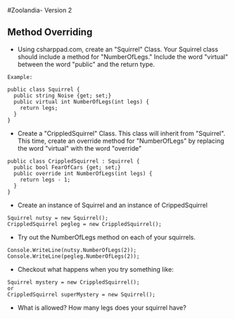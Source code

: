 #Zoolandia- Version 2
## Method Overriding

* Using csharppad.com, create an "Squirrel" Class. Your Squirrel class should include a method for "NumberOfLegs." Include the word "virtual" between the word "public" and the return type.

```
Example:

public class Squirrel {
  public string Noise {get; set;}
  public virtual int NumberOfLegs(int legs) {
    return legs;
  }
}

```

* Create a "CrippledSquirrel" Class. This class will inherit from "Squirrel". This time, create an override method for "NumberOfLegs" by replacing the word "virtual" with the word "override"

```
public class CrippledSquirrel : Squirrel {
  public bool FearOfCars {get; set;}
  public override int NumberOfLegs(int legs) {
    return legs - 1;
  }
}

```
* Create an instance of Squirrel and an instance of CrippedSquirrel

```
Squirrel nutsy = new Squirrel();
CrippledSquirrel pegleg = new CrippledSquirrel();
```

* Try out the NumberOfLegs method on each of  your squirrels.
```
Console.WriteLine(nutsy.NumberOfLegs(2));
Console.WriteLine(pegleg.NumberOfLegs(2));
```

* Checkout what happens when you try something like:
```
Squirrel mystery = new CrippledSquirrel();
or
CrippledSquirrel superMystery = new Squirrel();
```
* What is allowed? How many legs does your squirrel have?
